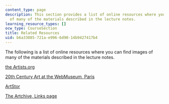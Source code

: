 ```yaml
---
content_type: page
description: This section provides a list of online resources where you can find images
  of many of the materials described in the lecture notes.
learning_resource_types: []
ocw_type: CourseSection
title: Related Resources
uid: b6a33085-721a-e996-6d90-14b9427417b4
---
```


The following is a list of online resources where you can find images of many of the materials described in the lecture notes.

[the Artists.org](http://the-artists.org/)

[20th Century Art at the WebMuseum, Paris](http://www.ibiblio.org/wm/paint/tl/20th/) 

[ArtStor](http://www.artstor.org/)[  
](http://www.artchive.com/links.htm)

[The Artchive, Links page](http://www.artchive.com/links.htm)